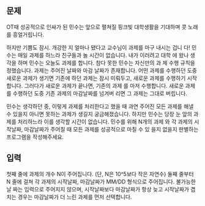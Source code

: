 ## 문제
OT때 성공적으로 인싸가 된 민수는 앞으로 펼쳐질 핑크빛 대학생활을 기대하며 콧
노래를 흥얼거립니다.  

하지만 기쁨도 잠시. 개강한 지 얼마나 됐다고 교수님이 과제를 마구 내시는 겁니
다! 민수는 매일 과제를 하느라 친구들과 놀 시간이 없습니다. 내가 이러려고 대학
에 왔나 생각을 하며 민수는 오늘도 과제를 합니다. 참다 못한 민수는 자신만의 과
제 수행 규칙을 정했습니다. 과제는 주어진 날짜와 마감 날짜가 존재합니다. 어떤
과제를 수행하던 도중 새로운 과제가 생기면 기존에 하던 과제는 잠시 미뤄두고,
새로운 과제를 수행하기 시작합니다. 그러다가 새로운 과제가 끝나면, 기존의 과제
를 마저 수행합니다. 새로운 과제를 수행하던 도중 기존 과제의 마감날짜를 넘겨버
리면 그 과제는 그대로 버립니다.  

민수는 생각하던 중, 이렇게 과제를 처리한다고 했을 때 과연 주어진 모든 과제를
해낼 수 있을지 아니면 못하는 과제가 생길지 궁금해졌습니다. 하지만 민수는 당장
눈 앞의 과제를 처리하느라 이를 생각할 시간이 없습니다. 민수를 위해 N개의 과제
와 각 과제의 시작날짜, 마감날짜가 주어질 때 모든 과제를 성공적으로 마칠 수 있
을지 없을지 판별하는 프로그램을 작성해주세요.

## 입력
첫째 줄에 과제의 개수 N이 주어집니다. (단, N은 10^5보다 작은 자연수) 둘째 줄부터 N
줄에 걸쳐 각 과제의 시작날짜, 마감날짜가 MM/DD 형식으로 주어집니다. 불가능한 날
짜는 입력으로 주어지지 않으며, 시작날짜보다 마감날짜가 항상 늦고 시작날짜가 겹치는
경우는 마감날짜가 더 느린 과제를 먼저 선택합니다.   


